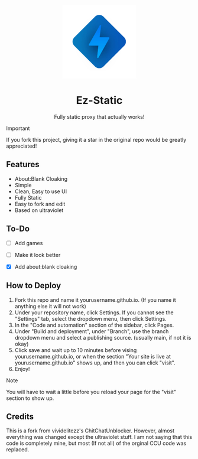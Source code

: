 <p align="center"><img src="img/ez-static.png" height="200"></p>
<h1 align="center">Ez-Static</h1>
<p align="center">Fully static proxy that actually works!</p>

> [!IMPORTANT]
> If you fork this project, giving it a star in the original repo would be greatly appreciated!


## Features
- About:Blank Cloaking
- Simple
- Clean, Easy to use UI
- Fully Static
- Easy to fork and edit
- Based on ultraviolet


## To-Do
- [ ] Add games
- [ ] Make it look better
- [x] Add about:blank cloaking


 ## How to Deploy
1. Fork this repo and name it yourusername.github.io. (If you name it anything else it will not work)
2. Under your repository name, click Settings. If you cannot see the "Settings" tab, select the dropdown menu, then click Settings.
3. In the "Code and automation" section of the sidebar, click Pages.
5. Under "Build and deployment", under "Branch", use the branch dropdown menu and select a publishing source. (usually main, if not it is okay)
6. Click save and wait up to 10 minutes before vising yourusername.github.io, or when the section "Your site is live at yourusername.github.io" shows up, and then you can click "visit".
7. Enjoy!
   
> [!NOTE]
> You will have to wait a little before you reload your page for the "visit" section to show up.


## Credits
This is a fork from vividelitezz's ChitChatUnblocker. However, almost everything was changed except the ultraviolet stuff. I am not saying that this code is completely mine, but most (If not all) of the orginal CCU code was replaced.
